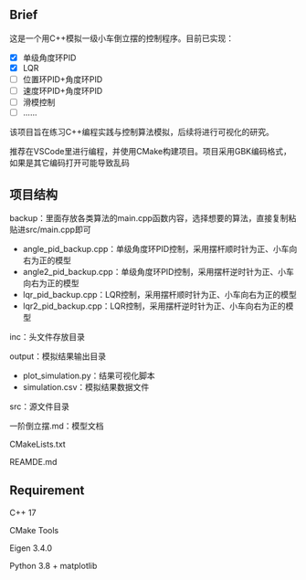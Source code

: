 ## Brief

这是一个用C++模拟一级小车倒立摆的控制程序。目前已实现：

- [x] 单级角度环PID
- [x] LQR
- [ ] 位置环PID+角度环PID
- [ ] 速度环PID+角度环PID
- [ ] 滑模控制
- [ ] ......

该项目旨在练习C++编程实践与控制算法模拟，后续将进行可视化的研究。

推荐在VSCode里进行编程，并使用CMake构建项目。项目采用GBK编码格式，如果是其它编码打开可能导致乱码

## 项目结构

backup：里面存放各类算法的main.cpp函数内容，选择想要的算法，直接复制粘贴进src/main.cpp即可

- angle_pid_backup.cpp：单级角度环PID控制，采用摆杆顺时针为正、小车向右为正的模型
- angle2_pid_backup.cpp：单级角度环PID控制，采用摆杆逆时针为正、小车向右为正的模型
- lqr_pid_backup.cpp：LQR控制，采用摆杆顺时针为正、小车向右为正的模型
- lqr2_pid_backup.cpp：LQR控制，采用摆杆逆时针为正、小车向右为正的模型

inc：头文件存放目录

output：模拟结果输出目录

- plot_simulation.py：结果可视化脚本
- simulation.csv：模拟结果数据文件

src：源文件目录

一阶倒立摆.md：模型文档

CMakeLists.txt

REAMDE.md

## Requirement
C++ 17

CMake Tools

Eigen 3.4.0

Python 3.8 + matplotlib
